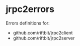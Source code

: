 # jrpc2errors

Errors definitions for:

 - github.com/riftbit/jrpc2client
 - github.com/riftbit/jrpc2server

